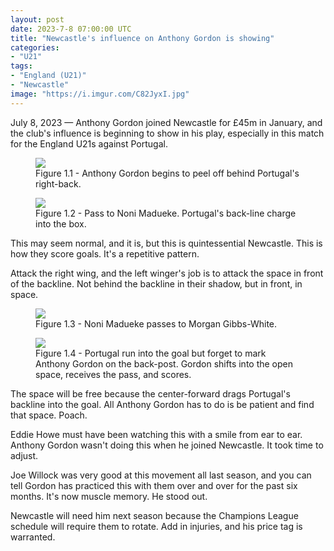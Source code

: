 ```yaml
---
layout: post
date: 2023-7-8 07:00:00 UTC
title: "Newcastle's influence on Anthony Gordon is showing"
categories: 
- "U21"
tags: 
- "England (U21)"
- "Newcastle"
image: "https://i.imgur.com/C82JyxI.jpg"
---
```


July 8, 2023 — Anthony Gordon joined Newcastle for £45m in January, and the club's influence is beginning to show in his play, especially in this match for the England U21s against Portugal.

<!---more--->

<figure>
    <img src="https://i.imgur.com/I6tBNLT.jpg">
    <figcaption>Figure 1.1 - Anthony Gordon begins to peel off behind Portugal's right-back.</figcaption>
</figure> 

<figure>
    <img src="https://i.imgur.com/qvi7RUC.jpg">
    <figcaption>Figure 1.2 - Pass to Noni Madueke. Portugal's back-line charge into the box.</figcaption>
</figure> 

This may seem normal, and it is, but this is quintessential Newcastle. This is how they score goals. It's a repetitive pattern. 

Attack the right wing, and the left winger's job is to attack the space in front of the backline. Not behind the backline in their shadow, but in front, in space. 

<figure>
    <img src="https://i.imgur.com/xHkElpb.jpg">
    <figcaption>Figure 1.3 - Noni Madueke passes to Morgan Gibbs-White.</figcaption>
</figure> 

<figure>
    <img src="https://i.imgur.com/C82JyxI.jpg">
    <figcaption>Figure 1.4 - Portugal run into the goal but forget to mark Anthony Gordon on the back-post. Gordon shifts into the open space, receives the pass, and scores.</figcaption>
</figure> 

The space will be free because the center-forward drags Portugal's backline into the goal. All Anthony Gordon has to do is be patient and find that space. Poach. 

Eddie Howe must have been watching this with a smile from ear to ear. Anthony Gordon wasn't doing this when he joined Newcastle. It took time to adjust. 

Joe Willock was very good at this movement all last season, and you can tell Gordon has practiced this with them over and over for the past six months. It's now muscle memory. He stood out. 

Newcastle will need him next season because the Champions League schedule will require them to rotate. Add in injuries, and his price tag is warranted. 
